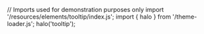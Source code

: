 <!--
type: template
name: tooltip
-->
// Imports used for demonstration purposes only
import '/resources/elements/tooltip/index.js';
import { halo } from '/theme-loader.js';
halo('tooltip');
